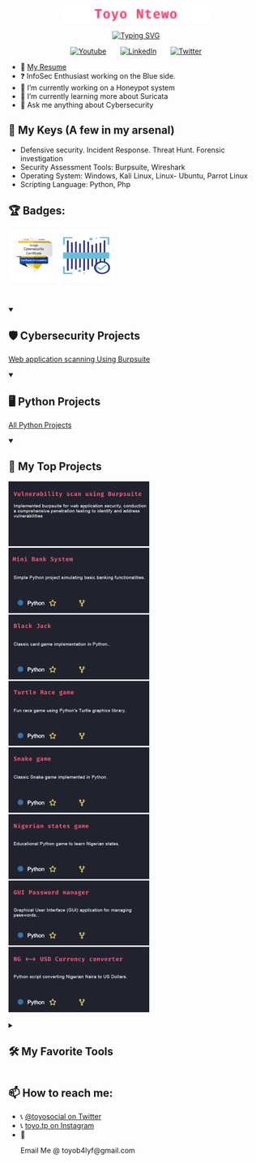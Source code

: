 <p align="center">
 <a href="https://github.com/Toyontewo">
    <img src="https://github.com/Toyontewo/all_images/blob/ee15ef1c0d2e0392590b754b96c49c801dd09c4a/images/(2)199138068-0a7b7b75-a024-4f00-803f-30a19c5d1b2d.png"  style="width:300px;height:30px;" alt="Toyo Ntewo" /></a>
</p>

<p align="center">
  <!-- Typing SVG by DenverCoder1 - https://github.com/DenverCoder1/readme-typing-svg -->
  <a href="https://github.com/DenverCoder1/readme-typing-svg">
    <a href="https://git.io/typing-svg"><img src="https://readme-typing-svg.herokuapp.com?font=Fira+Code&duration=2000&pause=500&color=F2416C&center=true&vCenter=true&multiline=true&random=false&height=80&lines=A+CyberSecurity+Enthusiast+;and+Python+Programmer" alt="Typing SVG" /></a>
</p>

<!-- Social icons section -->
<p align="center">
  <a href="https://youtube.com/@toyontewo8472?si=1yvz2dPCirDxHZ2D"><img width="32px" alt="Youtube" title="Youtube" src="https://i.imgur.com/qiXu7b2.png"/></a>
  &#8287;&#8287;&#8287;&#8287;&#8287;
  <a href="https://www.linkedin.com/in/toyontewo123/"><img width="32px" alt="LinkedIn" title="LinkedIn" src="https://i.imgur.com/yRpa1dQ.png"/></a>
  &#8287;&#8287;&#8287;&#8287;&#8287;
  <a href="https://twitter.com/toyosocial"><img width="32px" alt="Twitter" title="Twitter" src="https://i.imgur.com/AixJgnm.png"/></a>

- 📃 [My Resume](https://github.com/Toyontewo/new_file/blob/aab6c9abd81d341e263f9b4af91ac69e6d19b51e/Resume.pdf)
- ❓  InfoSec Enthusiast working on the Blue side. 
- 🔭 I’m currently working on a Honeypot system
- 🌱 I’m currently learning more about Suricata
- 💬 Ask me anything about Cybersecurity 



## 💪 My Keys (A few in my arsenal)
- Defensive security. Incident Response. Threat Hunt. Forensic investigation
- Security Assessment Tools:	Burpsuite, Wireshark
- Operating System:	Windows, Kali Linux, Linux- Ubuntu, Parrot Linux 
- Scripting Language:	Python, Php

## 🏆 Badges:
<p float="left">
  <img src="https://github.com/Toyontewo/all_images/blob/a0855bc9ef3a43434921d59b969062da87a3d844/images/google-cybersecurity-certificate.png" width="100" height="100">
  <img src="https://github.com/Toyontewo/all_images/blob/a0855bc9ef3a43434921d59b969062da87a3d844/images/port-scan-avatar-cdb607b2-2015-4d74-8136-b1aec1b6d626.png" width="100" height="100">
</p>
  &#8287;&#8287;&#8287;&#8287;&#8287;
  <!--
  <a href="https://discord.com/users/toyotp" alt="Discord" title="Dev Pro Tips Discord Server"><img width="32px" src="https://i.imgur.com/OViZO8J.png"/></a>
  &#8287;&#8287;&#8287;&#8287;&#8287;
  -->

<!--   &#8287;&#8287;&#8287;&#8287;&#8287;
  <a href="http://eyl327.mywebcommunity.org/promos/"><img width="32px" alt="Free Stuff" title="Free gifts for you" src="https://i.imgur.com/0uVwkoZ.png"/></a> -->
</p>

<details open> 
  <summary><h2>🛡 Cybersecurity Projects</h2></summary>
  <p><a href="https://github.com/Toyontewo/burpsuite_scan">Web application scanning Using Burpsuite</a></p>
</details>

<details open> 
  <summary><h2>🖥 Python Projects</h2></summary>
  <p><a href="https://github.com/Toyontewo/PythonProjects">All Python Projects</a></p>
</details>



<details open> 
  <summary><h2>📕 My Top Projects</h2></summary>

  <!-- Small repo cards https://github.com/DenverCoder1/github-readme-stats (fork of anuraghazra/github-readme-stats) -->
  <p align="left">
    <a href="https://github.com/Toyontewo/burpsuite_scan"><img width="278" src="https://github.com/Toyontewo/all_images/blob/a0855bc9ef3a43434921d59b969062da87a3d844/images/Screenshot%202024-01-14%20at%208.12.32%20PM.png" alt="flask"></a>
    <a href="https://github.com/Toyontewo/MiniBankingSystem"><img width="278" src="https://github.com/Toyontewo/all_images/blob/a0855bc9ef3a43434921d59b969062da87a3d844/images/minibank.png" alt="shields"></a>
    <a href="https://github.com/Toyontewo/BlackkJack"><img width="278" src="https://github.com/Toyontewo/all_images/blob/a0855bc9ef3a43434921d59b969062da87a3d844/images/blackjack.png" alt="simple-icons"></a>
    <a href="https://github.com/Toyontewo/TurtleRace"><img width="278" src="https://github.com/Toyontewo/all_images/blob/a0855bc9ef3a43434921d59b969062da87a3d844/images/turtlerace.png" alt="onefetch"></a>
    <a href="https://github.com/Toyontewo/SnakeGame"><img width="278" src="https://github.com/Toyontewo/all_images/blob/a0855bc9ef3a43434921d59b969062da87a3d844/images/snakegame.png" alt="dateparser"></a>
    <a href="https://github.com/Toyontewo/NigeriaGame"><img width="278" src="https://github.com/Toyontewo/all_images/blob/a0855bc9ef3a43434921d59b969062da87a3d844/images/nigerianstate.png" alt="babel"></a>
    <a href="https://github.com/Toyontewo/GUI-PasswordManager/"><img width="278" src="https://github.com/Toyontewo/all_images/blob/a0855bc9ef3a43434921d59b969062da87a3d844/images/guimanger.png" alt="nextcord"></a>
    <a href="https://github.com/Toyontewo/CurrencyConv"><img width="278" src="https://github.com/Toyontewo/all_images/blob/a0855bc9ef3a43434921d59b969062da87a3d844/images/currency_conv.png" alt="autoflake"></a>
  </p>
</details>


<details> 
  <summary><h2>🛠️ My Favorite Tools</h2></summary>
  <!-- Some badges are from https://github.com/Ileriayo/markdown-badges -->

  <h3>👨‍💻 Programming and Markup Languages</h3>

  <p>
      <a href="https://github.com/search?q=user%3ADenverCoder1+language%3Acss"><img alt="CSS" src="https://img.shields.io/badge/CSS-1572B6.svg?logo=css3&logoColor=white"></a>
      <a href="https://github.com/search?q=user%3ADenverCoder1+language%3Ahtml"><img alt="HTML" src="https://img.shields.io/badge/HTML-E34F26.svg?logo=html5&logoColor=white"></a>
      <a href="https://github.com/search?q=user%3ADenverCoder1+language%3Aphp"><img alt="PHP" src="https://img.shields.io/badge/PHP-777BB4.svg?logo=php&logoColor=white"></a>
      <a href="https://github.com/search?q=user%3ADenverCoder1+language%3Apython"><img alt="Python" src="https://img.shields.io/badge/Python-14354C.svg?logo=python&logoColor=white"></a>
      <a href="https://github.com/search?q=user%3ADenverCoder1+language%3Asql"><img alt="SQL" src="https://custom-icon-badges.demolab.com/badge/SQL-025E8C.svg?logo=database&logoColor=white"></a>
  </p>
<!--
  <h3>🧰 Frameworks and Libraries</h3>
  <p>
      <a href="#"><img alt="Discord.py" src="https://custom-icon-badges.demolab.com/badge/Discord.py-0d1620.svg?logo=dpy"></a>
      <a href="#"><img alt="Electron" src="https://img.shields.io/badge/Electron-20232e.svg?logo=electron&logoColor=white"></a>
      <a href="#"><img alt="Express.js" src="https://img.shields.io/badge/Express.js-404d59.svg?logo=express&logoColor=white"></a>
      <a href="#"><img alt="Flask" src="https://img.shields.io/badge/Flask-000000.svg?logo=flask&logoColor=white"></a>
      <a href="#"><img alt="GitHub Actions" src="https://img.shields.io/badge/GitHub%20Actions-2671E5.svg?logo=github%20actions&logoColor=white"></a>
      <a href"#"><img alt="Gunicorn" src="https://img.shields.io/badge/-Gunicorn-499848.svg?logo=gunicorn&logoColor=white"></a>
      <a href="#"><img alt="JUnit" src="https://custom-icon-badges.demolab.com/badge/JUnit-25A162.svg?logo=check-circle&logoColor=white"></a>
      <a href="#"><img alt="Material Design" src="https://img.shields.io/badge/Material%20Design-0081CB.svg?logo=material-design&logoColor=white"></a>
      <a href="#"><img alt="Nextcord" src="https://custom-icon-badges.demolab.com/badge/Nextcord-0d1620.svg?logo=nextcord"></a>
      <a href="#"><img alt="NumPy" src="https://img.shields.io/badge/Numpy-013243.svg?logo=numpy&logoColor=white"></a>
      <a href="#"><img alt="Pandas" src="https://img.shields.io/badge/Pandas-150458.svg?logo=pandas&logoColor=white"></a>
      <a href="#"><img alt="PHPUnit" src="https://custom-icon-badges.demolab.com/badge/PHPUnit-366488.svg?logo=test-tube&logoColor=white"></a>
      <a href="#"><img alt="Praw" src="https://custom-icon-badges.demolab.com/badge/Praw-ff3c0c.svg?logo=praw"></a>
      <a href="#"><img alt="Pytest" src="https://img.shields.io/badge/Pytest-0A9EDC.svg?logo=pytest&logoColor=white"></a>
      <a href="#"><img alt="React" src="https://img.shields.io/badge/React-20232a.svg?logo=react&logoColor=%2361DAFB"></a>
      <a href="#"><img alt="Slim" src="https://custom-icon-badges.demolab.com/badge/Slim-74a045.svg?logo=slim-php"></a>
      <a href="#"><img alt="Symfony" src="https://img.shields.io/badge/Symfony-111111.svg?logo=symfony&logoColor=white"></a>
      <a href="#"><img alt="SymPy" src="https://img.shields.io/badge/Sympy-3B5526.svg?logo=sympy&logoColor=white"></a>
      <a href="#"><img alt="TensorFlow" src="https://img.shields.io/badge/TensorFlow-FF6F00.svg?logo=TensorFlow&logoColor=white"></a>
      <a href="#"><img alt="Wordpress" src="https://img.shields.io/badge/Wordpress-21759B?logo=wordpress&logoColor=white"></a>
      <a href="#"><img alt="WPF (.Net)" src="https://img.shields.io/badge/WPF-5C2D91?logo=.net&logoColor=white"></a>
  </p>
  -->

  <h3>🗄️ Databases and Cloud Hosting</h3>

  <p>
      <a href="#"><img alt="MySQL" src="https://img.shields.io/badge/MySQL-00f.svg?logo=mysql&logoColor=white"></a>
      <a href="#"><img alt="Notion" src="https://img.shields.io/badge/Notion-010101.svg?logo=notion&logoColor=white"></a>
      <a href="#"><img alt="Repl.it" src="https://img.shields.io/badge/Repl.it-0D101E.svg?logo=Replit&logoColor=white"></a>
      <a href="#"><img alt="Vercel" src="https://img.shields.io/badge/Vercel-000000.svg?logo=vercel&logoColor=white"></a>
  </p>

  <h3>💻 Software and Tools</h3>

  <p>
      <a href="#"><img alt="Adobe" src="https://img.shields.io/badge/Adobe-FF0000.svg?logo=adobe&logoColor=white"></a>
      <a href="#"><img alt="Android" src="https://img.shields.io/badge/Android-3DDC84?logo=android&logoColor=white"></a>
      <a href="#"><img alt="Discord" src="https://img.shields.io/badge/-Discord-5865F2.svg?logo=discord&logoColor=white"></a>
      <a href="#"><img alt="Git" src="https://img.shields.io/badge/Git-F05033.svg?logo=git&logoColor=white"></a>
      <a href="#"><img alt="GitHub Desktop" src="https://img.shields.io/badge/GitHub%20Desktop-8034A9.svg?logo=github&logoColor=white"></a>
      <a href="#"><img alt="Google Sheets" src="https://img.shields.io/badge/Sheets-34A853.svg?logo=google%20sheets&logoColor=white"></a>
      <a href="#"><img alt="Jupyter" src="https://img.shields.io/badge/Jupyter-F37626.svg?logo=Jupyter&logoColor=white"></a>
      <a href="#"><img alt="Stack Overflow" src="https://img.shields.io/badge/-Stack%20Overflow-FE7A16?logo=stack-overflow&logoColor=white"></a>
      <a href="#"><img alt="Visual Studio Code" src="https://img.shields.io/badge/Visual%20Studio%20Code-0078d7.svg?logo=visual-studio-code&logoColor=white"></a>
  </p>
</details>

<h2>📫 How to reach me:</h2>
<ul>
  <li>📞 <a href="https://twitter.com/toyosocial">@toyosocial on Twitter</a></li>
  <li>📞 <a href="https://www.instagram.com/toyo.tp/" target="_blank">toyo.tp on Instagram</a></li>
  <li>📨 <p>Email Me @ toyob4lyf@gmail.com</p></li>
</ul>
